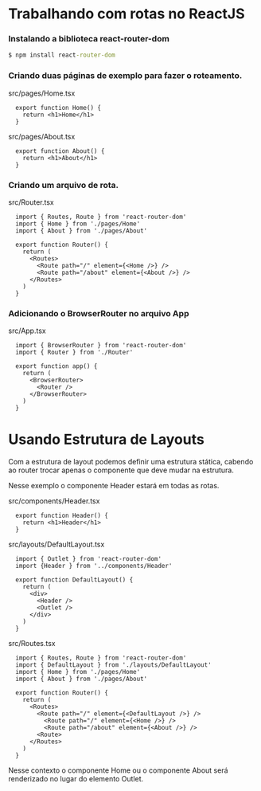 # Trabalhando com rotas no ReactJS

### Instalando a biblioteca react-router-dom
```cmd
$ npm install react-router-dom
```

### Criando duas páginas de exemplo para fazer o roteamento.

src/pages/Home.tsx
```tsx
  export function Home() {
    return <h1>Home</h1>
  }
```

src/pages/About.tsx
```tsx
  export function About() {
    return <h1>About</h1>
  }
```

### Criando um arquivo de rota.

src/Router.tsx
```tsx
  import { Routes, Route } from 'react-router-dom'
  import { Home } from './pages/Home'
  import { About } from './pages/About'

  export function Router() {
    return (
      <Routes>
        <Route path="/" element={<Home />} />
        <Route path="/about" element={<About />} />
      </Routes>
    )
  }
```

### Adicionando o BrowserRouter no arquivo App

src/App.tsx
```tsx
  import { BrowserRouter } from 'react-router-dom'
  import { Router } from './Router'

  export function app() {
    return (
      <BrowserRouter>
        <Router />
      </BrowserRouter>
    )
  }
```

# Usando Estrutura de Layouts

Com a estrutura de layout podemos definir uma estrutura stática, cabendo ao router trocar apenas o componente que deve mudar na estrutura.

Nesse exemplo o componente Header estará em todas as rotas.

src/components/Header.tsx
```tsx
  export function Header() {
    return <h1>Header</h1>
  }
```

src/layouts/DefaultLayout.tsx
```tsx
  import { Outlet } from 'react-router-dom'
  import {Header } from '../components/Header'

  export function DefaultLayout() {
    return (
      <div>
        <Header />
        <Outlet />
      </div>
    )
  }
```

src/Routes.tsx
```tsx
  import { Routes, Route } from 'react-router-dom'
  import { DefaultLayout } from './layouts/DefaultLayout'
  import { Home } from './pages/Home'
  import { About } from './pages/About'

  export function Router() {
    return (
      <Routes>
        <Route path="/" element={<DefaultLayout />} />
          <Route path="/" element={<Home />} />
          <Route path="/about" element={<About />} />
        <Route>
      </Routes>
    )
  }
```
Nesse contexto o componente Home ou o componente About será renderizado no lugar do elemento Outlet.